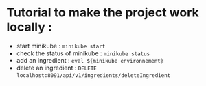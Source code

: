 # Tutorial to make the project work locally :<br />
* start minikube : `minikube start`<br />
* check the status of minikube : `minikube status`<br />
* add an ingredient : `eval ${minikube environnement}`<br />
* delete an ingredient : `DELETE` `localhost:8091/api/v1/ingredients/deleteIngredient` <br />

